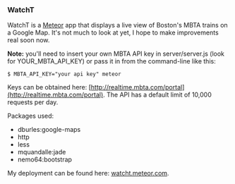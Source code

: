 ### WatchT

WatchT is a [Meteor](https://www.meteor.com/) app that displays a live view of Boston's MBTA trains on a Google Map.  It's 
not much to look at yet, I hope to make improvements real soon now.

**Note:** you'll need to insert your own MBTA API key in server/server.js (look for YOUR_MBTA_API_KEY) or pass
it in from the command-line like this:

```
$ MBTA_API_KEY="your api key" meteor
```

Keys can be obtained here: [http://realtime.mbta.com/portal](http://realtime.mbta.com/portal).  The API has a default
limit of 10,000 requests per day.

Packages used:
- dburles:google-maps
- http
- less
- mquandalle:jade
- nemo64:bootstrap


My deployment can be found here: [watcht.meteor.com](http://watcht.meteor.com).
